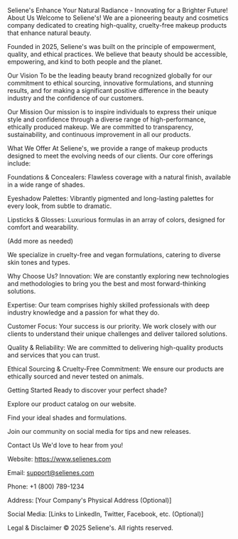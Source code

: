 Seliene's
Enhance Your Natural Radiance - Innovating for a Brighter Future!
About Us
Welcome to Seliene's! We are a pioneering beauty and cosmetics company dedicated to creating high-quality, cruelty-free makeup products that enhance natural beauty.

Founded in 2025, Seliene's was built on the principle of empowerment, quality, and ethical practices. We believe that beauty should be accessible, empowering, and kind to both people and the planet.

Our Vision
To be the leading beauty brand recognized globally for our commitment to ethical sourcing, innovative formulations, and stunning results, and for making a significant positive difference in the beauty industry and the confidence of our customers.

Our Mission
Our mission is to inspire individuals to express their unique style and confidence through a diverse range of high-performance, ethically produced makeup. We are committed to transparency, sustainability, and continuous improvement in all our products.

What We Offer
At Seliene's, we provide a range of makeup products designed to meet the evolving needs of our clients. Our core offerings include:

Foundations & Concealers: Flawless coverage with a natural finish, available in a wide range of shades.

Eyeshadow Palettes: Vibrantly pigmented and long-lasting palettes for every look, from subtle to dramatic.

Lipsticks & Glosses: Luxurious formulas in an array of colors, designed for comfort and wearability.

(Add more as needed)

We specialize in cruelty-free and vegan formulations, catering to diverse skin tones and types.

Why Choose Us?
Innovation: We are constantly exploring new technologies and methodologies to bring you the best and most forward-thinking solutions.

Expertise: Our team comprises highly skilled professionals with deep industry knowledge and a passion for what they do.

Customer Focus: Your success is our priority. We work closely with our clients to understand their unique challenges and deliver tailored solutions.

Quality & Reliability: We are committed to delivering high-quality products and services that you can trust.

Ethical Sourcing & Cruelty-Free Commitment: We ensure our products are ethically sourced and never tested on animals.

Getting Started
Ready to discover your perfect shade?

Explore our product catalog on our website.

Find your ideal shades and formulations.

Join our community on social media for tips and new releases.

Contact Us
We'd love to hear from you!

Website: https://www.selienes.com

Email: support@selienes.com

Phone: +1 (800) 789-1234

Address: [Your Company's Physical Address (Optional)]

Social Media: [Links to LinkedIn, Twitter, Facebook, etc. (Optional)]

Legal & Disclaimer
© 2025 Seliene's. All rights reserved.
